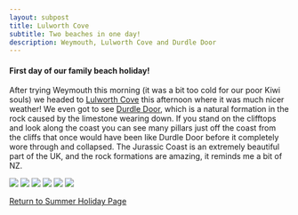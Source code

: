```yaml
---
layout: subpost
title: Lulworth Cove
subtitle: Two beaches in one day!
description: Weymouth, Lulworth Cove and Durdle Door
---
```


<h4>First day of our family beach holiday!</h4>

After trying Weymouth this morning (it was a bit too cold for our poor Kiwi souls) we headed to <a target="_blank" href="https://www.visit-dorset.com/things-to-do/lulworth-cove-p807263">Lulworth Cove</a> this afternoon where it was much nicer weather! We even got to see <a target="_blank" href="https://www.visit-dorset.com/things-to-do/durdle-door-p1262763">Durdle Door</a>, which is a natural formation in the rock caused by the limestone wearing down. If you stand on the clifftops and look along the coast you can see many pillars just off the coast from the cliffs that once would have been like Durdle Door before it completely wore through and collapsed.
The Jurassic Coast is an extremely beautiful part of the UK, and the rock formations are amazing, it reminds me a bit of NZ.

<img src="https://adventuresofthetravellingtwins.com/Photos/2013-08-26-LulworthCove/P1000914.JPG" class="image1">
<img src="https://adventuresofthetravellingtwins.com/Photos/2013-08-26-LulworthCove/IMG_3827.JPG" class="image1">
<img src="https://adventuresofthetravellingtwins.com/Photos/2013-08-26-LulworthCove/P1000885.JPG" class="image1">
<img src="https://adventuresofthetravellingtwins.com/Photos/2013-08-26-LulworthCove/DSCF2654.JPG" class="image1">
<img src="https://adventuresofthetravellingtwins.com/Photos/2013-08-26-LulworthCove/DSCF2656.JPG" class="image1">
<img src="https://adventuresofthetravellingtwins.com/Photos/2013-08-26-LulworthCove/P1000934.JPG" class="image1">

<a href="https://adventuresofthetravellingtwins.com/2013/08/24/familysummerholiday/">Return to Summer Holiday Page</a>
